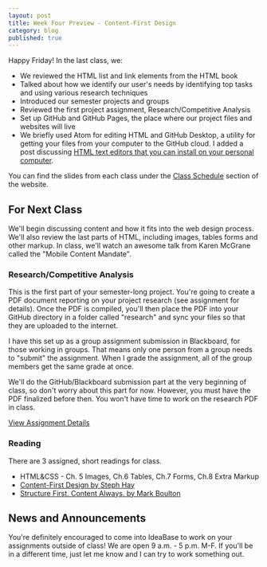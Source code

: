 ```yaml
---
layout: post
title: Week Four Preview - Content-First Design
category: blog
published: true
---
```


Happy Friday!  In the last class, we:

* We reviewed the HTML list and link elements from the HTML book
* Talked about how we identify our user's needs by identifying top tasks and using various research techniques
* Introduced our semester projects and groups
* Reviewed the first project assignment, Research/Competitive Analysis
* Set up GitHub and GitHub Pages, the place where our project files and websites will live
* We briefly used Atom for editing HTML and GitHub Desktop, a utility for getting your files from your computer to the GitHub cloud.  I added a post discussing [HTML text editors that you can install on your personal computer](http://rwdkent.com/blog/2015/09/17/week4-preview.html).

You can find the slides from each class under the [Class Schedule](http://rwdkent.com/class/schedule/) section of the website.

## For Next Class

We'll begin discussing content and how it fits into the web design process.  We'll also review the last parts of HTML, including images, tables forms and other markup.  In class, we'll watch an awesome talk from Karen McGrane called the "Mobile Content Mandate".

### Research/Competitive Analysis

This is the first part of your semester-long project.  You're going to create a PDF document reporting on your project research (see assignment for details).  Once the PDF is compiled, you'll then place the PDF into your GitHub directory in a folder called "research" and sync your files so that they are uploaded to the internet.

I have this set up as a group assignment submission in Blackboard, for those working in groups.  That means only one person from a group needs to "submit" the assignment.   When I grade the assignment, all of the group members get the same grade at once.

We'll do the GitHub/Blackboard submission part at the very beginning of class, so don't worry about this part for now.  However, you must have the PDF finalized before then.  You won't have time to work on the research PDF in class.

<a href="http://rwdkent.com/class/assignments/research/" class="button small">View Assignment Details</a>


### Reading

There are 3 assigned, short readings for class. 

* HTML&CSS - Ch. 5 Images, Ch.6 Tables, Ch.7 Forms, Ch.8 Extra Markup
* [Content-First Design by Steph Hay](http://alistapart.com/blog/post/content-first-design)
* [Structure First. Content Always. by Mark Boulton](http://www.markboulton.co.uk/journal/structure-first-content-always)

## News and Announcements

You're definitely encouraged to come into IdeaBase to work on your assignments outside of class!  We are open 9 a.m. - 5 p.m. M-F.  If you'll be in a different time, just let me know and I can try to work something out.  
